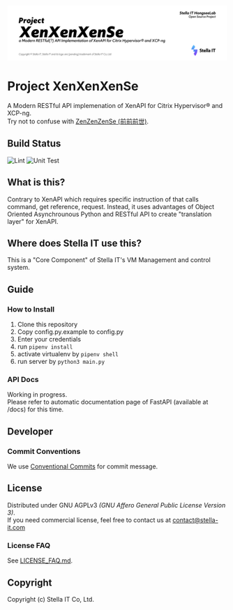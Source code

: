 ![XenXenXenSe Project banner](demonstration/banner.png)

# Project XenXenXenSe
A Modern RESTful API implemenation of XenAPI for Citrix Hypervisor® and XCP-ng.  
Try not to confuse with [ZenZenZenSe (前前前世)](https://en.wikipedia.org/wiki/Zenzenzense). 

## Build Status
![Lint](https://github.com/Stella-IT/XenXenXenSe/workflows/Lint/badge.svg) 
![Unit Test](https://github.com/Stella-IT/XenXenXenSe/workflows/Unit%20Test/badge.svg)

## What is this?
Contrary to XenAPI which requires specific instruction of that calls command, get reference, request. Instead, it uses advantages of Object Oriented Asynchrounous Python and RESTful API to create "translation layer" for XenAPI.

## Where does Stella IT use this?
This is a "Core Component" of Stella IT's VM Management and control system.

## Guide
### How to Install
1. Clone this repository
2. Copy config.py.example to config.py
3. Enter your credentials
4. run `pipenv install`
5. activate virtualenv by `pipenv shell`
6. run server by `python3 main.py`

### API Docs
Working in progress.  
Please refer to automatic documentation page of FastAPI (available at /docs) for this time.  

## Developer
### Commit Conventions
We use [Conventional Commits](https://www.conventionalcommits.org/en/v1.0.0/) for commit message.

## License
Distributed under GNU AGPLv3 *(GNU Affero General Public License Version 3)*.  
If you need commercial license, feel free to contact us at [contact@stella-it.com](mailto:contact@stella-it.com)  

### License FAQ
See [LICENSE_FAQ.md](LICENSE_FAQ.md).  

## Copyright
Copyright (c) Stella IT Co, Ltd.
